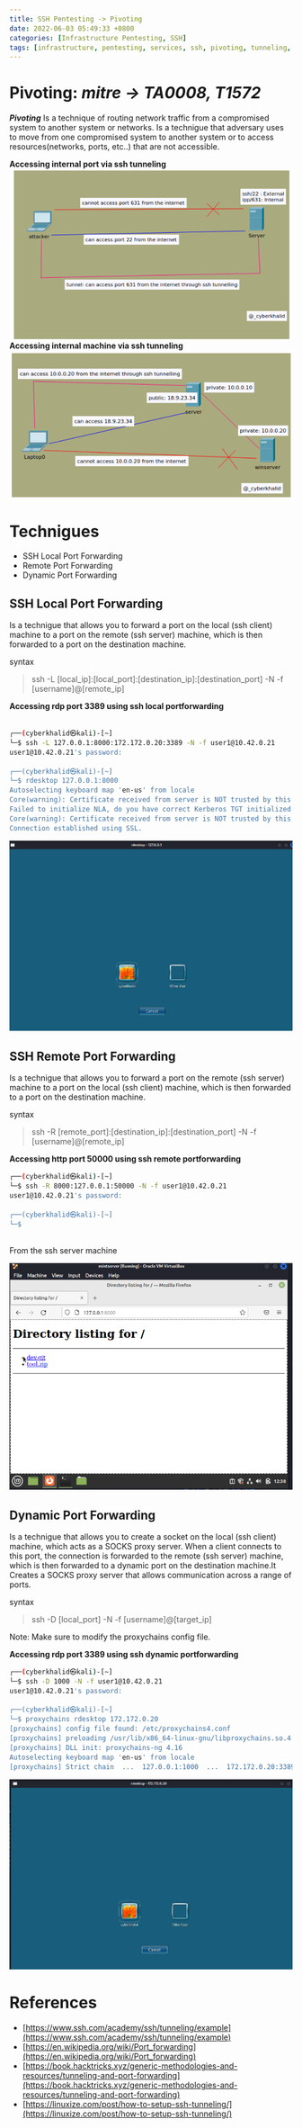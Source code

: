 ```yaml
---
title: SSH Pentesting -> Pivoting
date: 2022-06-03 05:49:33 +0800
categories: [Infrastructure Pentesting, SSH]
tags: [infrastructure, pentesting, services, ssh, pivoting, tunneling, portforwading]     # TAG names should always be lowercase
---
```


# Pivoting: *mitre -> TA0008, T1572*

***Pivoting*** Is a technique of routing network traffic from a compromised system to another system or networks. Is a technigue that adversary uses to move from one compromised system to another system or to access resources(networks, ports, etc..) that are not accessible.

**Accessing internal port via ssh tunneling**
![tunneling](https://raw.githubusercontent.com/cyberkhalid/cyberkhalid.github.io/main/assets/img/ipentest/tunneling.png)
**Accessing internal machine via ssh tunneling**
![machinetunnel](https://raw.githubusercontent.com/cyberkhalid/cyberkhalid.github.io/main/assets/img/ipentest/machinetunnel.png)

# Technigues

- SSH Local Port Forwarding
- Remote Port Forwarding
- Dynamic Port Forwarding

## SSH Local Port Forwarding
Is a technigue that allows you to forward a port on the local (ssh client) machine to a port on the remote (ssh server) machine, which is then forwarded to a port on the destination machine.

syntax

> ssh -L [local_ip]:[local_port]:[destination_ip]:[destination_port] -N -f [username]@[remote_ip]

**Accessing rdp port 3389 using ssh local portforwarding**
```bash

┌──(cyberkhalid㉿kali)-[~]
└─$ ssh -L 127.0.0.1:8000:172.172.0.20:3389 -N -f user1@10.42.0.21
user1@10.42.0.21's password: 

┌──(cyberkhalid㉿kali)-[~]
└─$ rdesktop 127.0.0.1:8000
Autoselecting keyboard map 'en-us' from locale
Core(warning): Certificate received from server is NOT trusted by this system, an exception has been added by the user to trust this specific certificate.
Failed to initialize NLA, do you have correct Kerberos TGT initialized ?
Core(warning): Certificate received from server is NOT trusted by this system, an exception has been added by the user to trust this specific certificate.
Connection established using SSL.


```
![rdp](https://raw.githubusercontent.com/cyberkhalid/cyberkhalid.github.io/main/assets/img/ipentest/rdpl.png)

## SSH Remote Port Forwarding

Is a technigue that allows you to forward a port on the remote (ssh server) machine to a port on the local (ssh client) machine, which is then forwarded to a port on the destination machine.

syntax
> ssh -R [remote_port]:[destination_ip]:[destination_port] -N -f [username]@[remote_ip]

**Accessing http port 50000 using ssh remote portforwarding**
```bash
┌──(cyberkhalid㉿kali)-[~]
└─$ ssh -R 8000:127.0.0.1:50000 -N -f user1@10.42.0.21
user1@10.42.0.21's password: 

┌──(cyberkhalid㉿kali)-[~]
└─$
 
```

From the ssh server machine

![rdp](https://raw.githubusercontent.com/cyberkhalid/cyberkhalid.github.io/main/assets/img/ipentest/rdpr.png)

## Dynamic Port Forwarding
Is a technigue that allows you to create a socket on the local (ssh client) machine, which acts as a SOCKS proxy server. When a client connects to this port, the connection is forwarded to the remote (ssh server) machine, which is then forwarded to a dynamic port on the destination machine.It Creates a SOCKS proxy server that allows communication across a range of ports.

syntax
> ssh -D [local_port] -N -f [username]@[target_ip]

Note: Make sure to modify the proxychains config file.

**Accessing rdp port 3389 using ssh dynamic portforwarding**
```bash
┌──(cyberkhalid㉿kali)-[~]
└─$ ssh -D 1000 -N -f user1@10.42.0.21 
user1@10.42.0.21's password: 

┌──(cyberkhalid㉿kali)-[~]
└─$ proxychains rdesktop 172.172.0.20
[proxychains] config file found: /etc/proxychains4.conf
[proxychains] preloading /usr/lib/x86_64-linux-gnu/libproxychains.so.4
[proxychains] DLL init: proxychains-ng 4.16
Autoselecting keyboard map 'en-us' from locale
[proxychains] Strict chain  ...  127.0.0.1:1000  ...  172.172.0.20:3389  ...  OK

```
![rdp](https://raw.githubusercontent.com/cyberkhalid/cyberkhalid.github.io/main/assets/img/ipentest/rdpd.png)

# References

- [https://www.ssh.com/academy/ssh/tunneling/example](https://www.ssh.com/academy/ssh/tunneling/example)
- [https://en.wikipedia.org/wiki/Port_forwarding](https://en.wikipedia.org/wiki/Port_forwarding)
- [https://book.hacktricks.xyz/generic-methodologies-and-resources/tunneling-and-port-forwarding](https://book.hacktricks.xyz/generic-methodologies-and-resources/tunneling-and-port-forwarding)
- [https://linuxize.com/post/how-to-setup-ssh-tunneling/](https://linuxize.com/post/how-to-setup-ssh-tunneling/)
